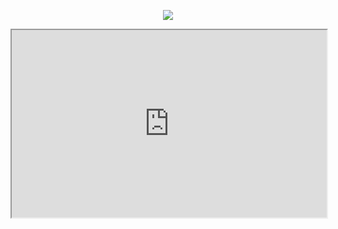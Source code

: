 
<p align="center">
  <img  src="dist/img/gif.gif">
</p>
<iframe
  src="https://codepen.io/team/codepen/embed/preview/PNaGbb"
  style="width:100%; height:300px;"
></iframe>